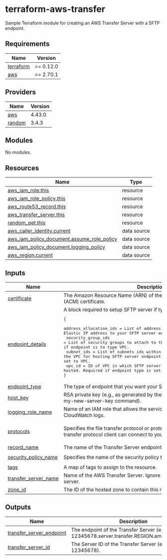 # terraform-aws-transfer

Sample Terraform module for creating an AWS Transfer Server with a SFTP endpoint.

<!-- BEGIN_TF_DOCS -->
## Requirements

| Name | Version |
|------|---------|
| <a name="requirement_terraform"></a> [terraform](#requirement\_terraform) | >= 0.12.0 |
| <a name="requirement_aws"></a> [aws](#requirement\_aws) | >= 2.70.1 |

## Providers

| Name | Version |
|------|---------|
| <a name="provider_aws"></a> [aws](#provider\_aws) | 4.43.0 |
| <a name="provider_random"></a> [random](#provider\_random) | 3.4.3 |

## Modules

No modules.

## Resources

| Name | Type |
|------|------|
| [aws_iam_role.this](https://registry.terraform.io/providers/hashicorp/aws/latest/docs/resources/iam_role) | resource |
| [aws_iam_role_policy.this](https://registry.terraform.io/providers/hashicorp/aws/latest/docs/resources/iam_role_policy) | resource |
| [aws_route53_record.this](https://registry.terraform.io/providers/hashicorp/aws/latest/docs/resources/route53_record) | resource |
| [aws_transfer_server.this](https://registry.terraform.io/providers/hashicorp/aws/latest/docs/resources/transfer_server) | resource |
| [random_pet.this](https://registry.terraform.io/providers/hashicorp/random/latest/docs/resources/pet) | resource |
| [aws_caller_identity.current](https://registry.terraform.io/providers/hashicorp/aws/latest/docs/data-sources/caller_identity) | data source |
| [aws_iam_policy_document.assume_role_policy](https://registry.terraform.io/providers/hashicorp/aws/latest/docs/data-sources/iam_policy_document) | data source |
| [aws_iam_policy_document.logging_policy](https://registry.terraform.io/providers/hashicorp/aws/latest/docs/data-sources/iam_policy_document) | data source |
| [aws_region.current](https://registry.terraform.io/providers/hashicorp/aws/latest/docs/data-sources/region) | data source |

## Inputs

| Name | Description | Type | Default | Required |
|------|-------------|------|---------|:--------:|
| <a name="input_certificate"></a> [certificate](#input\_certificate) | The Amazon Resource Name (ARN) of the AWS Certificate Manager (ACM) certificate. | `string` | `null` | no |
| <a name="input_endpoint_details"></a> [endpoint\_details](#input\_endpoint\_details) | A block required to setup SFTP server if type is set to `VPC` or `VPC_ENDPOINT`<pre>{<br>  address_allocation_ids = List of address allocation IDs to attach an Elastic IP address to your SFTP server endpoint.<br>  security_group_ids     = List of security groups to attach to the SFTP endpoint. Supported only if endpoint is to type VPC.<br>  subnet_ids             = List of subnets ids within the VPC for hosting SFTP server endpoint. Required if endpoint type is set to VPC.<br>  vpc_id                 = ID of VPC in which SFTP server endpoint will be hosted. Required if endpoint type is set to VPC.<br>}</pre> | <pre>map(object({<br>    address_allocation_ids = list(string)<br>    security_group_ids     = list(string)<br>    subnet_ids             = list(string)<br>    vpc_id                 = string<br>  }))</pre> | `{}` | no |
| <a name="input_endpoint_type"></a> [endpoint\_type](#input\_endpoint\_type) | The type of endpoint that you want your SFTP server connect to. | `string` | `"PUBLIC"` | no |
| <a name="input_host_key"></a> [host\_key](#input\_host\_key) | RSA private key (e.g., as generated by the ssh-keygen -N "" -m PEM -f my-new-server-key command). | `string` | `null` | no |
| <a name="input_logging_role_name"></a> [logging\_role\_name](#input\_logging\_role\_name) | Name of an IAM role that allows the service to write users' activity to CloudWatch logs. | `string` | `"transfer-logging-role"` | no |
| <a name="input_protocols"></a> [protocols](#input\_protocols) | Specifies the file transfer protocol or protocols over which your file transfer protocol client can connect to your server's endpoint. | `list(string)` | <pre>[<br>  "SFTP"<br>]</pre> | no |
| <a name="input_record_name"></a> [record\_name](#input\_record\_name) | The name of the Transfer Server endpoint as a CNAME record. | `string` | `""` | no |
| <a name="input_security_policy_name"></a> [security\_policy\_name](#input\_security\_policy\_name) | Specifies the name of the security policy that is attached to the server. | `string` | `"TransferSecurityPolicy-2022-03"` | no |
| <a name="input_tags"></a> [tags](#input\_tags) | A map of tags to assign to the resource. | `map(string)` | `{}` | no |
| <a name="input_transfer_server_name"></a> [transfer\_server\_name](#input\_transfer\_server\_name) | Name of the AWS Transfer Server. Ignore it to generate a random name for server. | `string` | `null` | no |
| <a name="input_zone_id"></a> [zone\_id](#input\_zone\_id) | The ID of the hosted zone to contain this record. | `string` | `""` | no |

## Outputs

| Name | Description |
|------|-------------|
| <a name="output_transfer_server_endpoint"></a> [transfer\_server\_endpoint](#output\_transfer\_server\_endpoint) | The endpoint of the Transfer Server (e.g., s-12345678.server.transfer.REGION.amazonaws.com) |
| <a name="output_transfer_server_id"></a> [transfer\_server\_id](#output\_transfer\_server\_id) | The Server ID of the Transfer Server (e.g., s-12345678). |
<!-- END_TF_DOCS -->
